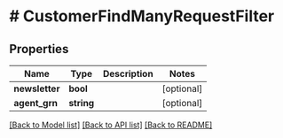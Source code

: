 # # CustomerFindManyRequestFilter


## Properties


Name | Type | Description | Notes
------------ | ------------- | ------------- | -------------
**newsletter**| **bool** |   | [optional]
**agent_grn**| **string** |   | [optional]


[[Back to Model list]](../../README.md#models) [[Back to API list]](../../README.md#endpoints) [[Back to README]](../../README.md)